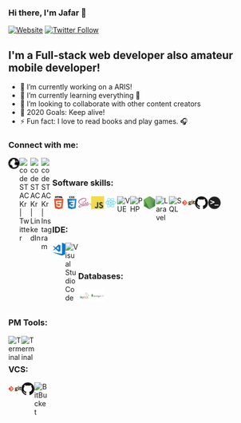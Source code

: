 ### Hi there, I'm Jafar 👋

[![Website](https://img.shields.io/website?label=jafarjabbar.com&style=for-the-badge&url=https%3A%2F%2Fjafarjabbar.com)](https://jafarjabbar.com)
[![Twitter Follow](https://img.shields.io/twitter/follow/JafarJabbar?color=1DA1F2&logo=twitter&style=for-the-badge)](https://twitter.com/JafarJabbar6)

## I'm a Full-stack web developer also amateur mobile developer!

- 🔭 I’m currently working on a ARIS!
- 🌱 I’m currently learning everything 🤣
- 👯 I’m looking to collaborate with other content creators
- 🥅 2020 Goals: Keep alive!
- ⚡ Fun fact: I love to read books and play games. 🎧

### Connect with me:

[<img align="left" alt="JafarJabbar.com" width="22px" src="https://raw.githubusercontent.com/iconic/open-iconic/master/svg/globe.svg" />](https://jafarjabbar.com)
[<img align="left" alt="codeSTACKr | Twitter" width="22px" src="https://cdn.jsdelivr.net/npm/simple-icons@v3/icons/twitter.svg" />](https://twitter.com/JafarJabbar6)
[<img align="left" alt="codeSTACKr | LinkedIn" width="22px" src="https://cdn.jsdelivr.net/npm/simple-icons@v3/icons/linkedin.svg" />](https://www.linkedin.com/in/ceff-cabbarli-930222139)
[<img align="left" alt="codeSTACKr | Instagram" width="22px" src="https://cdn.jsdelivr.net/npm/simple-icons@v3/icons/facebook.svg" />](https://www.facebook.com/jafar.jabbarli.3)


<br />

### Software skills:

<img align="left" alt="HTML5" width="26px" src="https://raw.githubusercontent.com/github/explore/80688e429a7d4ef2fca1e82350fe8e3517d3494d/topics/html/html.png" />
<img align="left" alt="CSS3" width="26px" src="https://raw.githubusercontent.com/github/explore/80688e429a7d4ef2fca1e82350fe8e3517d3494d/topics/css/css.png" />
<img align="left" alt="Sass" width="26px" src="https://raw.githubusercontent.com/github/explore/80688e429a7d4ef2fca1e82350fe8e3517d3494d/topics/sass/sass.png" />
<img align="left" alt="JavaScript" width="26px" src="https://raw.githubusercontent.com/github/explore/80688e429a7d4ef2fca1e82350fe8e3517d3494d/topics/javascript/javascript.png" />
<img align="left" alt="React" width="26px" src="https://raw.githubusercontent.com/github/explore/80688e429a7d4ef2fca1e82350fe8e3517d3494d/topics/react/react.png" />
<img align="left" alt="VUE" width="26px" src="https://banner2.cleanpng.com/20180718/cbh/kisspng-vue-js-javascript-library-angularjs-react-vue-js-5b4ebe1bc45884.1915769815318871318042.jpg" />
<img align="left" alt="PHP" width="26px" src="https://cdn4.iconfinder.com/data/icons/logos-and-brands/512/256_Php_logo-512.png" />
<img align="left" alt="Node.js" width="26px" src="https://raw.githubusercontent.com/github/explore/80688e429a7d4ef2fca1e82350fe8e3517d3494d/topics/nodejs/nodejs.png" />
<img align="left" alt="Laravel" width="26px" src="https://logodix.com/logo/2150936.png" />
<img align="left" alt="SQL" width="26px" src="https://www.jing.fm/clipimg/full/288-2885586_electric-bikes-socket-io-socket-io-logo-svg.png" />
<img align="left" alt="Git" width="26px" src="https://raw.githubusercontent.com/github/explore/80688e429a7d4ef2fca1e82350fe8e3517d3494d/topics/git/git.png" />
<img align="left" alt="GitHub" width="26px" src="https://raw.githubusercontent.com/github/explore/78df643247d429f6cc873026c0622819ad797942/topics/github/github.png" />
<img align="left" alt="Terminal" width="26px" src="https://raw.githubusercontent.com/github/explore/80688e429a7d4ef2fca1e82350fe8e3517d3494d/topics/terminal/terminal.png" />
<br/>
<br/>

### IDE:
<img align="left" alt="Visual Studio Code" width="26px" src="https://raw.githubusercontent.com/github/explore/80688e429a7d4ef2fca1e82350fe8e3517d3494d/topics/visual-studio-code/visual-studio-code.png" />
<img align="left" alt="Visual Studio Code" width="26px" src="https://upload.wikimedia.org/wikipedia/commons/thumb/1/1a/JetBrains_Logo_2016.svg/709px-JetBrains_Logo_2016.svg" />
<br/>
<br/>

### Databases:
<img align="left" alt="MySQL" width="26px" src="https://raw.githubusercontent.com/github/explore/80688e429a7d4ef2fca1e82350fe8e3517d3494d/topics/mysql/mysql.png" />
<img align="left" alt="MongoDB" width="26px" src="https://raw.githubusercontent.com/github/explore/80688e429a7d4ef2fca1e82350fe8e3517d3494d/topics/mongodb/mongodb.png" />

<br/>
<br/>

### PM Tools:
<img align="left" alt="Terminal" width="26px" src="https://cdn0.iconfinder.com/data/icons/social-network-24/512/Trello-512.png" />
<img align="left" alt="Terminal" width="26px" src="https://seeklogo.com/images/J/jira-logo-FD39F795A7-seeklogo.com.png" />

<br/>
<br/>

### VCS:
<img align="left" alt="Git" width="26px" src="https://raw.githubusercontent.com/github/explore/80688e429a7d4ef2fca1e82350fe8e3517d3494d/topics/git/git.png" />
<img align="left" alt="GitHub" width="26px" src="https://raw.githubusercontent.com/github/explore/78df643247d429f6cc873026c0622819ad797942/topics/github/github.png" />
<img align="left" alt="BitBucket" width="26px" src="https://logodix.com/logo/911542.png" />
